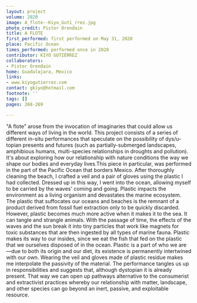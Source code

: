 ```yaml
---
layout: project
volume: 2020
image: A_flote--Kiyo_Guti_rrez.jpg
photo_credit: Pistor Orendain
title: A FLOTE
first_performed: first performed on May 31, 2020
place: Pacific Ocean
times_performed: performed once in 2020
contributor: KIYO GUTIÉRREZ
collaborators:
- Pistor Orendain
home: Guadalajara, Mexico
links:
- www.kiyogutierrez.com
contact: gkiyo@hotmail.com
footnote: ''
tags: []
pages: 268-269

---
```


"A flote" arose from the invocation of imaginaries that could allow us different ways of living in the world. This project consists of a series of different in-situ performances that speculate on the possibility of dys/u-topian presents and futures (such as partially-submerged landscapes, amphibious humans, multi-species relationships in droughts and pollution). It's about exploring how our relationship with nature conditions the way we shape our bodies and everyday lives.This piece in particular, was performed in the part of the Pacific Ocean that borders Mexico. After thoroughly cleaning the beach, I crafted a veil and a pair of gloves using the plastic I had collected. Dressed up in this way, I went into the ocean, allowing myself to be carried by the waves' coming and going. 
Plastic impacts the environment as a living organism and devastates the marine ecosystem. The plastic that suffocates our oceans and beaches is the remnant of a product derived from fossil fuel extraction only to be quickly discarded. However, plastic becomes much more active when it makes it to the sea. It can tangle and strangle animals. With the passage of time, the effects of the waves and the sun break it into tiny particles that work like magnets for toxic substances that are then ingested by all types of marine fauna. Plastic makes its way to our insides, since we eat the fish that fed on the plastic that we ourselves disposed of in the ocean.
Plastic is a part of who we are—due to both its origin and our diet, its existence is permanently intertwined with our own. Wearing the veil and gloves made of plastic residue makes me interpolate the passivity of the material. The performance tangles us up in responsibilities and suggests that, although dystopian it is already present. That way we can open up pathways alternative to the consumerist and extractivist practices whereby our relationship with matter, landscape, and other species can go beyond an inert, passive, and exploitable resource.
